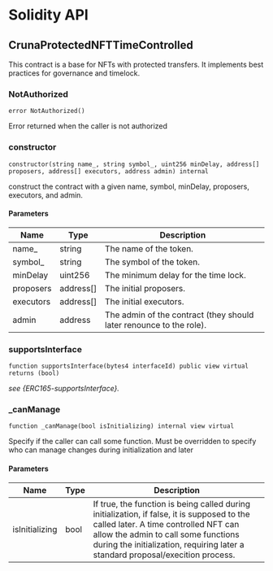 # Solidity API

## CrunaProtectedNFTTimeControlled

This contract is a base for NFTs with protected transfers.
It implements best practices for governance and timelock.

### NotAuthorized

```solidity
error NotAuthorized()
```

Error returned when the caller is not authorized

### constructor

```solidity
constructor(string name_, string symbol_, uint256 minDelay, address[] proposers, address[] executors, address admin) internal
```

construct the contract with a given name, symbol, minDelay, proposers, executors, and admin.

#### Parameters

| Name | Type | Description |
| ---- | ---- | ----------- |
| name_ | string | The name of the token. |
| symbol_ | string | The symbol of the token. |
| minDelay | uint256 | The minimum delay for the time lock. |
| proposers | address[] | The initial proposers. |
| executors | address[] | The initial executors. |
| admin | address | The admin of the contract (they should later renounce to the role). |

### supportsInterface

```solidity
function supportsInterface(bytes4 interfaceId) public view virtual returns (bool)
```

_see {ERC165-supportsInterface}._

### _canManage

```solidity
function _canManage(bool isInitializing) internal view virtual
```

Specify if the caller can call some function.
Must be overridden to specify who can manage changes during initialization and later

#### Parameters

| Name | Type | Description |
| ---- | ---- | ----------- |
| isInitializing | bool | If true, the function is being called during initialization, if false, it is supposed to the called later. A time controlled NFT can allow the admin to call some functions during the initialization, requiring later a standard proposal/execition process. |

